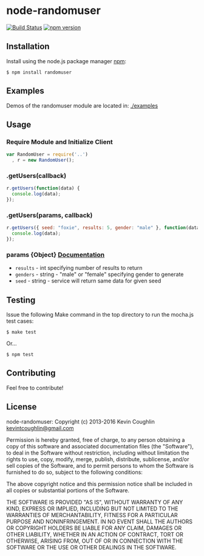 # node-randomuser

[![Build Status](https://img.shields.io/travis/KevinTCoughlin/node-randomuser.svg?style=flat-square)](https://travis-ci.org/KevinTCoughlin/node-randomuser)
[![npm version](https://img.shields.io/npm/v/randomuser.svg?style=flat-square)](https://www.npmjs.com/package/randomuser)

## Installation

Install using the node.js package manager [npm](http://npmjs.org/):

    $ npm install randomuser

## Examples

Demos of the randomuser module are located in: [./examples](https://github.com/KevinTCoughlin/node-randomuser/tree/master/examples)

## Usage

### Require Module and Initialize Client

```javascript
var RandomUser = require('..')
  , r = new RandomUser();
```

### .getUsers(callback)

```javascript
r.getUsers(function(data) {
  console.log(data);
});
```

### .getUsers(params, callback)

```javascript
r.getUsers({ seed: "foxie", results: 5, gender: "male" }, function(data) {
  console.log(data);
});
```

### params {Object} [Documentation](http://randomuser.me/)

* `results` - int specifying number of results to return
* `genders` - string - "male" or "female" specifying gender to generate
* `seed` - string - service will return same data for given seed

## Testing

Issue the following Make command in the top directory to run the mocha.js test cases:

    $ make test

Or...

    $ npm test

## Contributing

Feel free to contribute!

## License

node-randomuser: Copyright (c) 2013-2016 Kevin Coughlin <kevintcoughlin@gmail.com>

Permission is hereby granted, free of charge, to any person obtaining
a copy of this software and associated documentation files (the
"Software"), to deal in the Software without restriction, including
without limitation the rights to use, copy, modify, merge, publish,
distribute, sublicense, and/or sell copies of the Software, and to
permit persons to whom the Software is furnished to do so, subject to
the following conditions:

The above copyright notice and this permission notice shall be
included in all copies or substantial portions of the Software.

THE SOFTWARE IS PROVIDED "AS IS", WITHOUT WARRANTY OF ANY KIND,
EXPRESS OR IMPLIED, INCLUDING BUT NOT LIMITED TO THE WARRANTIES OF
MERCHANTABILITY, FITNESS FOR A PARTICULAR PURPOSE AND
NONINFRINGEMENT. IN NO EVENT SHALL THE AUTHORS OR COPYRIGHT HOLDERS BE
LIABLE FOR ANY CLAIM, DAMAGES OR OTHER LIABILITY, WHETHER IN AN ACTION
OF CONTRACT, TORT OR OTHERWISE, ARISING FROM, OUT OF OR IN CONNECTION
WITH THE SOFTWARE OR THE USE OR OTHER DEALINGS IN THE SOFTWARE.
